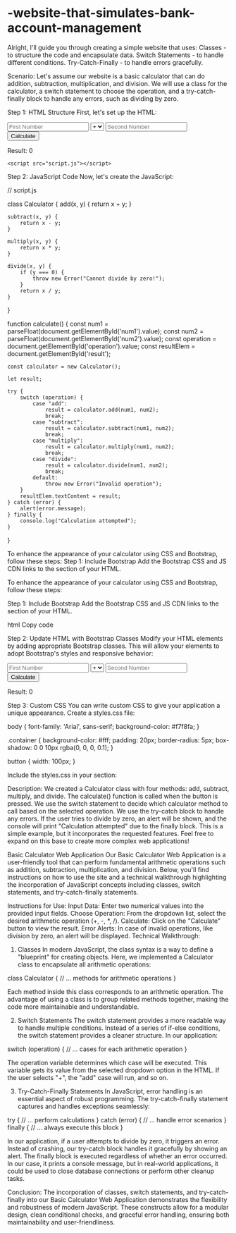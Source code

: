 # -website-that-simulates-bank-account-management
Alright, I'll guide you through creating a simple website that uses:  Classes - to structure the code and encapsulate data. Switch Statements - to handle different conditions. Try-Catch-Finally - to handle errors gracefully.

Scenario:
Let's assume our website is a basic calculator that can do addition, subtraction, multiplication, and division. We will use a class for the calculator, a switch statement to choose the operation, and a try-catch-finally block to handle any errors, such as dividing by zero.

Step 1: HTML Structure
First, let's set up the HTML:
<!DOCTYPE html>
<html lang="en">

<head>
    <meta charset="UTF-8">
    <meta name="viewport" content="width=device-width, initial-scale=1.0">
    <title>Basic Calculator</title>
</head>

<body>
  <div class="container mt-5">
    <div class="row">
        <div class="col-md-6 offset-md-3">
            <div class="input-group mb-3">
                <input type="number" id="num1" class="form-control" placeholder="First Number">
                <select id="operation" class="custom-select">
                    <option value="add">+</option>
                    <option value="subtract">-</option>
                    <option value="multiply">*</option>
                    <option value="divide">/</option>
                </select>
                <input type="number" id="num2" class="form-control" placeholder="Second Number">
                <div class="input-group-append">
                    <button onclick="calculate()" class="btn btn-primary">Calculate</button>
                </div>
            </div>
            <div>
                <p class="lead">Result: <span id="result">0</span></p>
            </div>
        </div>
    </div>
</div>

    <script src="script.js"></script>
</body>

</html>
    
Step 2: JavaScript Code
Now, let's create the JavaScript:

// script.js

class Calculator {
    add(x, y) {
        return x + y;
    }

    subtract(x, y) {
        return x - y;
    }

    multiply(x, y) {
        return x * y;
    }

    divide(x, y) {
        if (y === 0) {
            throw new Error("Cannot divide by zero!");
        }
        return x / y;
    }
}

function calculate() {
    const num1 = parseFloat(document.getElementById('num1').value);
    const num2 = parseFloat(document.getElementById('num2').value);
    const operation = document.getElementById('operation').value;
    const resultElem = document.getElementById('result');

    const calculator = new Calculator();

    let result;

    try {
        switch (operation) {
            case "add":
                result = calculator.add(num1, num2);
                break;
            case "subtract":
                result = calculator.subtract(num1, num2);
                break;
            case "multiply":
                result = calculator.multiply(num1, num2);
                break;
            case "divide":
                result = calculator.divide(num1, num2);
                break;
            default:
                throw new Error("Invalid operation");
        }
        resultElem.textContent = result;
    } catch (error) {
        alert(error.message);
    } finally {
        console.log("Calculation attempted");
    }
}

To enhance the appearance of your calculator using CSS and Bootstrap, follow these steps:
Step 1: Include Bootstrap
Add the Bootstrap CSS and JS CDN links to the <head> section of your HTML.
<!-- Bootstrap CSS -->
<link href="https://maxcdn.bootstrapcdn.com/bootstrap/4.5.2/css/bootstrap.min.css" rel="stylesheet">

<!-- Optional Bootstrap JavaScript and jQuery if you're using Bootstrap's JS components -->
<script src="https://ajax.googleapis.com/ajax/libs/jquery/3.5.1/jquery.min.js"></script>
<script src="https://cdnjs.cloudflare.com/ajax/libs/popper.js/1.16.0/umd/popper.min.js"></script>
<script src="https://maxcdn.bootstrapcdn.com/bootstrap/4.5.2/js/bootstrap.min.js"></script>


To enhance the appearance of your calculator using CSS and Bootstrap, follow these steps:

Step 1: Include Bootstrap
Add the Bootstrap CSS and JS CDN links to the <head> section of your HTML.

html
Copy code
<!-- Bootstrap CSS -->
<link href="https://maxcdn.bootstrapcdn.com/bootstrap/4.5.2/css/bootstrap.min.css" rel="stylesheet">

<!-- Optional Bootstrap JavaScript and jQuery if you're using Bootstrap's JS components -->
<script src="https://ajax.googleapis.com/ajax/libs/jquery/3.5.1/jquery.min.js"></script>
<script src="https://cdnjs.cloudflare.com/ajax/libs/popper.js/1.16.0/umd/popper.min.js"></script>
<script src="https://maxcdn.bootstrapcdn.com/bootstrap/4.5.2/js/bootstrap.min.js"></script>
Step 2: Update HTML with Bootstrap Classes
Modify your HTML elements by adding appropriate Bootstrap classes. This will allow your elements to adopt Bootstrap's styles and responsive behavior:

<div class="container mt-5">
    <div class="row">
        <div class="col-md-6 offset-md-3">
            <div class="input-group mb-3">
                <input type="number" id="num1" class="form-control" placeholder="First Number">
                <select id="operation" class="custom-select">
                    <option value="add">+</option>
                    <option value="subtract">-</option>
                    <option value="multiply">*</option>
                    <option value="divide">/</option>
                </select>
                <input type="number" id="num2" class="form-control" placeholder="Second Number">
                <div class="input-group-append">
                    <button onclick="calculate()" class="btn btn-primary">Calculate</button>
                </div>
            </div>
            <div>
                <p class="lead">Result: <span id="result">0</span></p>
            </div>
        </div>
    </div>
</div>

Step 3: Custom CSS
You can write custom CSS to give your application a unique appearance. Create a styles.css file:

body {
    font-family: 'Arial', sans-serif;
    background-color: #f7f8fa;
}

.container {
    background-color: #fff;
    padding: 20px;
    border-radius: 5px;
    box-shadow: 0 0 10px rgba(0, 0, 0, 0.1);
}

button {
    width: 100px;
}

Include the styles.css in your <head> section:

<link rel="stylesheet" href="styles.css">


Description:
We created a Calculator class with four methods: add, subtract, multiply, and divide.
The calculate() function is called when the button is pressed.
We use the switch statement to decide which calculator method to call based on the selected operation.
We use the try-catch block to handle any errors. If the user tries to divide by zero, an alert will be shown, and the console will print "Calculation attempted" due to the finally block.
This is a simple example, but it incorporates the requested features. Feel free to expand on this base to create more complex web applications!

Basic Calculator Web Application
Our Basic Calculator Web Application is a user-friendly tool that can perform fundamental arithmetic operations such as addition, subtraction, multiplication, and division. Below, you'll find instructions on how to use the site and a technical walkthrough highlighting the incorporation of JavaScript concepts including classes, switch statements, and try-catch-finally statements.

Instructions for Use:
Input Data: Enter two numerical values into the provided input fields.
Choose Operation: From the dropdown list, select the desired arithmetic operation (+, -, *, /).
Calculate: Click on the "Calculate" button to view the result.
Error Alerts: In case of invalid operations, like division by zero, an alert will be displayed.
Technical Walkthrough:
1. Classes
In modern JavaScript, the class syntax is a way to define a "blueprint" for creating objects. Here, we implemented a Calculator class to encapsulate all arithmetic operations:

class Calculator {
    // ... methods for arithmetic operations
}

Each method inside this class corresponds to an arithmetic operation. The advantage of using a class is to group related methods together, making the code more maintainable and understandable.

2. Switch Statements
The switch statement provides a more readable way to handle multiple conditions. Instead of a series of if-else conditions, the switch statement provides a cleaner structure. In our application:

switch (operation) {
    // ... cases for each arithmetic operation
}

The operation variable determines which case will be executed. This variable gets its value from the selected dropdown option in the HTML. If the user selects "+", the "add" case will run, and so on.

3. Try-Catch-Finally Statements
In JavaScript, error handling is an essential aspect of robust programming. The try-catch-finally statement captures and handles exceptions seamlessly:

try {
    // ... perform calculations
} catch (error) {
    // ... handle error scenarios
} finally {
    // ... always execute this block
}

In our application, if a user attempts to divide by zero, it triggers an error. Instead of crashing, our try-catch block handles it gracefully by showing an alert. The finally block is executed regardless of whether an error occurred. In our case, it prints a console message, but in real-world applications, it could be used to close database connections or perform other cleanup tasks.

Conclusion:
The incorporation of classes, switch statements, and try-catch-finally into our Basic Calculator Web Application demonstrates the flexibility and robustness of modern JavaScript. These constructs allow for a modular design, clean conditional checks, and graceful error handling, ensuring both maintainability and user-friendliness.
